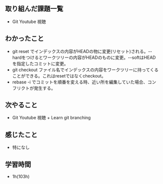 ## 取り組んだ課題一覧
- Git Youtube 視聴
## わかったこと
- git reset でインデックスの内容がHEADの物に変更(リセット)される。--hardをつけるとワークツリーの内容がHEADのものに変更。--softはHEADを指定したコミットに変更。
- git checkout ファイル名でインデックスの内容をワークツリーに持ってくることができる。これはresetではなくcheckout。
- rebase -i でコミットを順番を変える時、近い所を編集していた場合、コンフリクトが発生する。

## 次やること
- Git Youtube 視聴 + Learn git branching
## 感じたこと
- 特になし
## 学習時間
- 1h(103h)

